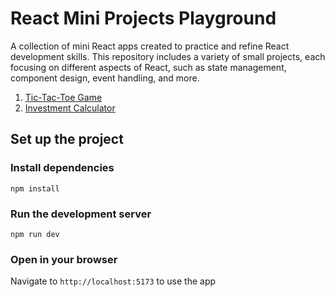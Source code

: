 # React Mini Projects Playground
A collection of mini React apps created to practice and refine React development skills. 
This repository includes a variety of small projects, each focusing on different aspects of React, such as state management, component design, event handling, and more.
1. [Tic-Tac-Toe Game](https://github.com/peihsuan-lin/react-apps/tree/main/tic-tac-toe)
2. [Investment Calculator](https://github.com/peihsuan-lin/react-apps/tree/main/investment-calculator)

## Set up the project
### Install dependencies 
`npm install`
### Run the development server 
`npm run dev`
### Open in your browser
Navigate to `http://localhost:5173` to use the app
